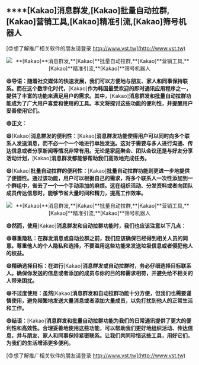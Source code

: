 ## ****[Kakao]**消息群发,**[Kakao]**批量自动拉群,**[Kakao]**营销工具,**[Kakao]**精准引流,**[Kakao]**筛号机器人**

[😍想了解推广相关软件的朋友请登录 http://www.vst.tw](http://www.vst.tw)

 <center><img src="https://vst.tw/MP4/tuiguang/png/5.png" alt="**[Kakao]**消息群发,**[Kakao]**批量自动拉群,**[Kakao]**营销工具,**[Kakao]**精准引流,**[Kakao]**筛号机器人"></center>

**😄导语：随着社交媒体的快速发展，我们可以方便地与朋友、家人和同事保持联系。而在这个数字化时代，**[Kakao]**作为韩国最受欢迎的即时通讯应用程序之一，提供了丰富的功能来满足用户的需求。其中，**[Kakao]**消息群发和批量自动拉群功能成为了广大用户喜爱和使用的工具。本文将探讨这些功能的便利性，并提醒用户妥善使用它们。**

**😄正文：**

**😄**[Kakao]**消息群发的便利性：**[Kakao]**消息群发功能使得用户可以同时向多个联系人发送消息，而不必一个一个地进行单独发送。这对于需要与多人进行沟通、传达信息或者分享新闻等情况非常有用。无论是家庭聚会、团队会议还是与好友分享活动计划，**[Kakao]**消息群发都能够帮助我们高效地完成任务。**

**😄**[Kakao]**批量自动拉群的便利性：**[Kakao]**批量自动拉群功能则更进一步地提供了便捷性。通过该功能，用户可以根据自己的需求，将多个联系人一次性添加到一个群组中，省去了一个一个手动添加的麻烦。这在组织活动、分发资料或者向团队成员传达信息时，能够节省大量时间和精力，提高工作效率。**

 <center><img src="https://vst.tw/MP4/tuiguang/png/1.png" alt="**[Kakao]**消息群发,**[Kakao]**批量自动拉群,**[Kakao]**营销工具,**[Kakao]**精准引流,**[Kakao]**筛号机器人"></center>

**😄然而，使用**[Kakao]**消息群发和自动拉群功能时，我们也应该注意以下几点：**

**😄尊重隐私：在群发消息或自动拉群之前，我们应该确保已经得到相关人员的同意。尊重他人的个人隐私和选择，不要滥用这些功能来发送垃圾信息或者侵犯他人的权益。**

**😄精确选择目标：在进行**[Kakao]**消息群发或自动拉群时，务必仔细选择目标联系人。确保你发送的信息或者添加的成员与你的目的和需求相符，并避免给不相关的人带来困扰。**

**😄不过度使用：虽然**[Kakao]**消息群发和自动拉群功能十分方便，但我们也需要谨慎使用，避免频繁地发送大量消息或者添加大量成员，以免打扰到他人的正常生活和工作。**

**😄结语：**[Kakao]**消息群发和批量自动拉群功能为我们的日常通讯提供了更大的便利性和高效性。合理妥善地使用这些功能，可以帮助我们更好地组织活动、传达信息，并与朋友、家人和同事保持紧密联系。让我们共同珍惜这些工具，用好它们，为我们的生活增添更多便利。**

[😍想了解推广相关软件的朋友请登录 http://www.vst.tw](http://www.vst.tw)



